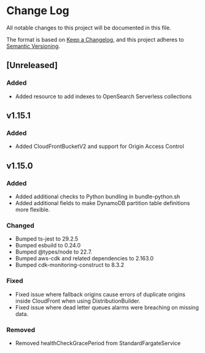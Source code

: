 # Change Log

All notable changes to this project will be documented in this file.

The format is based on [Keep a Changelog](https://keepachangelog.com/en/1.1.0/),
and this project adheres to [Semantic Versioning](https://semver.org/spec/v2.0.0.html).

## [Unreleased]

### Added

 - Added resource to add indexes to OpenSearch Serverless collections 

## v1.15.1

### Added

-   Added CloudFrontBucketV2 and support for Origin Access Control

## v1.15.0

### Added

-   Added additional checks to Python bundling in bundle-python.sh
-   Added additional fields to make DynamoDB partition table definitions more flexible.

### Changed

-   Bumped ts-jest to 29.2.5
-   Bumped esbuild to 0.24.0
-   Bumped @types/node to 22.7.
-   Bumped aws-cdk and related dependencies to 2.163.0
-   Bumped cdk-monitoring-construct to 8.3.2

### Fixed

-   Fixed issue where fallback origins cause errors of duplicate origins inside CloudFront when using DistributionBuilder.
-   Fixed issue where dead letter queues alarms were breaching on missing data.

### Removed

-   Removed healthCheckGracePeriod from StandardFargateService
